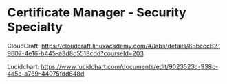 # Certificate Manager - Security Specialty

CloudCraft: <https://cloudcraft.linuxacademy.com/#/labs/details/88bccc82-9607-4e16-b445-a3d8c5518cdd?courseId=203>

Lucidchart: <https://www.lucidchart.com/documents/edit/9023523c-938c-4a5e-a769-44075fdd848d>